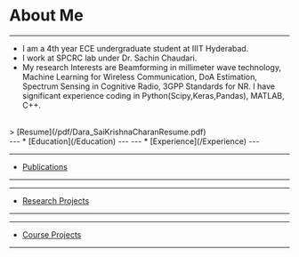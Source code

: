 # About Me

---

* I am a 4th year ECE undergraduate student at IIIT Hyderabad. 
* I work at SPCRC lab under Dr. Sachin Chaudari. 
* My research Interests are Beamforming in millimeter wave technology, Machine Learning for Wireless Communication, DoA Estimation, Spectrum Sensing in Cognitive Radio, 3GPP Standards for NR. I have significant experience coding in Python(Scipy,Keras,Pandas), MATLAB, C++. 
<br>
> [Resume](/pdf/Dara_SaiKrishnaCharanResume.pdf)
</br>
---
* [Education](/Education)
---
---
* [Experience](/Experience)
---


---
* [Publications](/Publication)
---


---
* [Research Projects](/ResearchProjects)
---
---
* [Course Projects](/CourseProjects)
---
